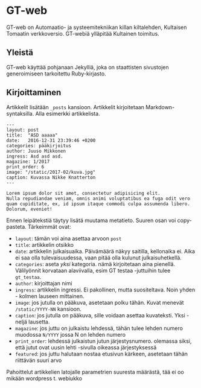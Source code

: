 # GT-web

GT-web on Automaatio- ja systeemitekniikan killan kiltalehden, Kultaisen Tomaatin verkkoversio.
GT-webiä ylläpitää Kultainen toimitus.

## Yleistä

GT-web käyttää pohjanaan Jekylliä, joka on staattisten sivustojen generoimiseen tarkoitettu Ruby-kirjasto.

## Kirjoittaminen

Artikkelit lisätään `_posts` kansioon. Artikkelit kirjoitetaan Markdown-syntaksilla. Alla esimerkki artikkelista.

```
---
layout: post
title:  "ASD aaaaa"
date:   2016-12-31 23:39:46 +0200
categories: pääkirjoitus
author: Juuso Mikkonen
ingress: Asd asd asd.
magazine: 1/2017
print_order: 6
image: "/static/2017-02/kuva.jpg"
caption: Kuvassa Nikke Knatterton
---

Lorem ipsum dolor sit amet, consectetur adipisicing elit.
Nulla repudiandae veniam, omnis animi voluptatibus ea fuga odit vero quam cupiditate, ex, id ipsum itaque commodi culpa assumenda libero.
Dolorum, eveniet!
```

Ennen leipätekstiä täytyy lisätä muutama metatieto. Suuren osan voi copy-pasteta. Tärkeimmät ovat:

- `layout`: tämän voi aina asettaa arvoon `post`
- `title`: artikkelin otsikko
- `date`: artikkelin julkaisuaika. Päivämäärä näkyy saitilla, kellonaika ei. Aika ei saa olla tulevaisuudessa, vaan pitää olla kulunut julkaisuhetkellä.
- `categories`: aseta *yksi* kategoria. nämä kirjoitetaan aina pienellä. Välilyönnit korvataan alaviivalla, esim GT testaa -juttuihin tulee `gt_testaa`.
- `author`: kirjoittajan nimi
- `ingress`: artikkelin ingressi. Ei pakollinen, mutta suositeltava. Noin yhden - kolmen lauseen mittainen.
- `image`: jos jutulla on pääkuva, asetetaan polku tähän. Kuvat menevät `/static/YYYY-NN` kansioon.
- `caption`: jos jutulla on pääkuva, sille voidaan asettaa kuvateksti. Yksi - neljä lausetta.
- `magazine`: jos juttu on julkaistu lehdessä, tähän tulee lehden numero muodossa `N/YYYY` jossa N on lehden numero
- `print_order`: lehdessä julkaistun jutun järjestysnumero. olemassa siksi, että jutut ovat uusin lehti -sivulla oikeassa järjestyksessä
- `featured`: jos juttu halutaan nostaa etusivun kärkeen, asetetaan tähän riittävän suuri arvo

Pahoittelut artikkelien latojalle parametrien suuresta määrästä, tää ei oo mikään wordpress t. webiukko

